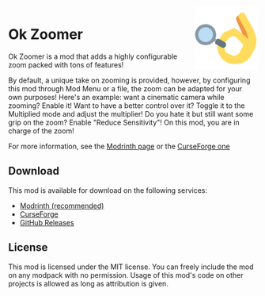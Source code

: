 <img src="./src/main/resources/assets/ok_zoomer/icon.png" align="right" width="128px" alt="Ok Zoomer icon"/>

# Ok Zoomer

Ok Zoomer is a mod that adds a highly configurable zoom packed with tons of features!

By default, a unique take on zooming is provided, however, by configuring this mod through Mod Menu or a file, the zoom can be adapted for your own purposes! Here's an example: want a cinematic camera while zooming? Enable it! Want to have a better control over it? Toggle it to the Multiplied mode and adjust the multiplier! Do you hate it but still want some grip on the zoom? Enable "Reduce Sensitivity"! On this mod, you are in charge of the zoom!

For more information, see the [Modrinth page](https://modrinth.com/mod/ok-zoomer) or the [CurseForge one](https://www.curseforge.com/minecraft/mc-mods/ok-zoomer)

## Download

This mod is available for download on the following services:

- [Modrinth (recommended)](https://modrinth.com/mod/ok-zoomer)
- [CurseForge](https://www.curseforge.com/minecraft/mc-mods/ok-zoomer)
- [GitHub Releases](https://github.com/EnnuiL/OkZoomer/releases)

## License

This mod is licensed under the MIT license. You can freely include the mod on any modpack with no permission. Usage of this mod's code on other projects is allowed as long as attribution is given.
